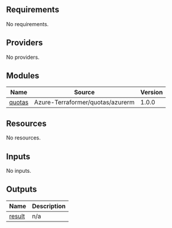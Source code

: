 <!-- BEGIN_TF_DOCS -->
## Requirements

No requirements.

## Providers

No providers.

## Modules

| Name | Source | Version |
|------|--------|---------|
| <a name="module_quotas"></a> [quotas](#module\_quotas) | Azure-Terraformer/quotas/azurerm | 1.0.0 |

## Resources

No resources.

## Inputs

No inputs.

## Outputs

| Name | Description |
|------|-------------|
| <a name="output_result"></a> [result](#output\_result) | n/a |
<!-- END_TF_DOCS -->
